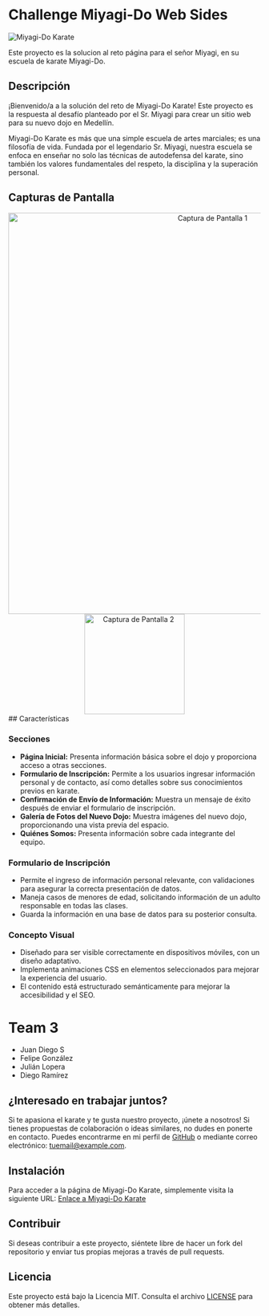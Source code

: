 # Challenge  Miyagi-Do Web Sides

![Miyagi-Do Karate](https://github.com/JDiegx/Miyagi-Do-Page-Challenge/assets/147659518/4b1768cb-8082-438a-8295-2aa8c9186e08)


Este proyecto es la solucion al reto página para el señor Miyagi, en su escuela de karate Miyagi-Do.

## Descripción
¡Bienvenido/a a la solución del reto de Miyagi-Do Karate! Este proyecto es la respuesta al desafío planteado por el Sr. Miyagi para crear un sitio web para su nuevo dojo en Medellín.

Miyagi-Do Karate es más que una simple escuela de artes marciales; es una filosofía de vida. Fundada por el legendario Sr. Miyagi, nuestra escuela se enfoca en enseñar no solo las técnicas de autodefensa del karate, sino también los valores fundamentales del respeto, la disciplina y la superación personal.

## Capturas de Pantalla
<div align="center">
  <img src="https://github.com/JDiegx/Miyagi-Do-Page-Challenge/assets/147659518/c99c357f-c233-4dc7-9060-814fe6e3212b" alt="Captura de Pantalla 1" width="800">
  <img src="https://github.com/JDiegx/Miyagi-Do-Page-Challenge/assets/147659518/4569e802-f95c-4d3f-9b21-b616c014b0cd" alt="Captura de Pantalla 2" width="200">
</div>
## Características

### Secciones
- **Página Inicial:** Presenta información básica sobre el dojo y proporciona acceso a otras secciones.
- **Formulario de Inscripción:** Permite a los usuarios ingresar información personal y de contacto, así como detalles sobre sus conocimientos previos en karate.
- **Confirmación de Envío de Información:** Muestra un mensaje de éxito después de enviar el formulario de inscripción.
- **Galería de Fotos del Nuevo Dojo:** Muestra imágenes del nuevo dojo, proporcionando una vista previa del espacio.
- **Quiénes Somos:** Presenta información sobre cada integrante del equipo.

### Formulario de Inscripción
- Permite el ingreso de información personal relevante, con validaciones para asegurar la correcta presentación de datos.
- Maneja casos de menores de edad, solicitando información de un adulto responsable en todas las clases.
- Guarda la información en una base de datos para su posterior consulta.

### Concepto Visual
- Diseñado para ser visible correctamente en dispositivos móviles, con un diseño adaptativo.
- Implementa animaciones CSS en elementos seleccionados para mejorar la experiencia del usuario.
- El contenido está estructurado semánticamente para mejorar la accesibilidad y el SEO.
  
# Team 3
- Juan Diego S
- Felipe González
- Julián Lopera
- Diego Ramírez

## ¿Interesado en trabajar juntos?

Si te apasiona el karate y te gusta nuestro proyecto, ¡únete a nosotros! Si tienes propuestas de colaboración o ideas similares, no dudes en ponerte en contacto. Puedes encontrarme en mi perfil de [GitHub](https://github.com/tuusuario) o mediante correo electrónico: tuemail@example.com.

## Instalación

Para acceder a la página de Miyagi-Do Karate, simplemente visita la siguiente URL: [Enlace a Miyagi-Do Karate](https://miyagido.com)

## Contribuir

Si deseas contribuir a este proyecto, siéntete libre de hacer un fork del repositorio y enviar tus propias mejoras a través de pull requests.

## Licencia

Este proyecto está bajo la Licencia MIT. Consulta el archivo [LICENSE](LICENSE) para obtener más detalles.
